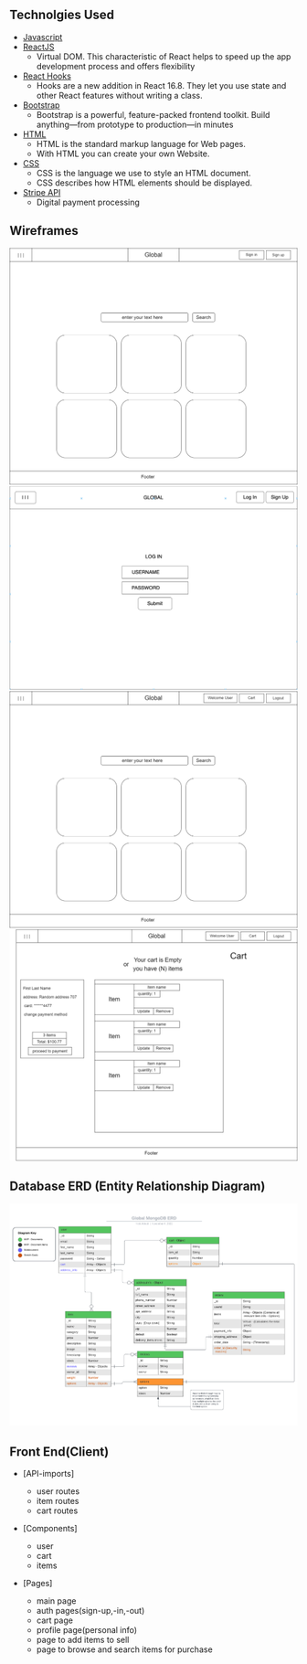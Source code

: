 
## Technolgies Used
 - [Javascript](https://www.javascript.com/)
  - [ReactJS](https://reactjs.org/)
    - Virtual DOM. This characteristic of React helps to speed up the app development process and offers  flexibility
  - [React Hooks](https://reactjs.org/docs/hooks-intro.html)
    - Hooks are a new addition in React 16.8. They let you use state and other React features without writing a class.
  - [Bootstrap](https://getbootstrap.com/)
    - Bootstrap is a powerful, feature-packed frontend toolkit. Build anything—from prototype to production—in minutes
  - [HTML](https://html.spec.whatwg.org/)
    - HTML is the standard markup language for Web pages.
    - With HTML you can create your own Website.
  - [CSS](https://www.w3.org/Style/CSS/Overview.en.html)
    - CSS is the language we use to style an HTML document.
    - CSS describes how HTML elements should be displayed.
  - [Stripe API](https://stripe.com/docs/api)
    - Digital payment processing

## Wireframes

![Global main page ](wireframes-erd/global-main-before-signin.png)
![Global login ](wireframes-erd/global-login.png)
![Global after login ](wireframes-erd/global-main-after-signin.png)
![Global cart ](wireframes-erd/global-cart.png)


## Database ERD (Entity Relationship Diagram)

![Global API ERD](wireframes-erd/db-ERD.png)

## Front End(Client)

- [API-imports]
    - user routes
    - item routes
    - cart routes

- [Components]
    - user
    - cart
    - items

- [Pages]
    - main page
    - auth pages(sign-up,-in,-out)
    - cart page
    - profile page(personal info)
    - page to add items to sell
    - page to browse and search items for purchase
    
